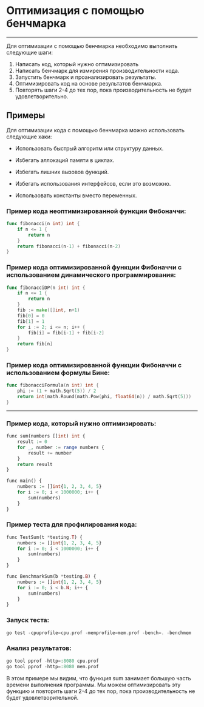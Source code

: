 
# Оптимизация с помощью бенчмарка
---
Для оптимизации с помощью бенчмарка необходимо выполнить следующие шаги:
1. Написать код, который нужно оптимизировать
2. Написать бенчмарк для измирения производительности кода.
3. Запустить бенчмарк и проанализировать результаты.
4. Оптимизировать код на основе результатов бенчмарка.
5. Повторять шаги 2-4 до тех пор, пока производительность не будет удовлетворительно.

## Примеры

Для оптимизации кода с помощью бенчмарка можно использовать следующие хаки:

- Использовать быстрый алгоритм или структуру данных.
    
- Избегать аллокаций памяти в циклах.
    
- Избегать лишних вызовов функций.
    
- Избегать использования интерфейсов, если это возможно.
    
- Использовать константы вместо переменных.
### Пример кода неоптимизированной функции Фибоначчи:

```go
func fibonacci(n int) int {
    if n <= 1 {
        return n
    }
    return fibonacci(n-1) + fibonacci(n-2)
}
```

### Пример кода оптимизированной функции Фибоначчи с использованием динамического программирования:

```go
func fibonacciDP(n int) int {
    if n <= 1 {
        return n
    }
    fib := make([]int, n+1)
    fib[0] = 0
    fib[1] = 1
    for i := 2; i <= n; i++ {
        fib[i] = fib[i-1] + fib[i-2]
    }
    return fib[n]
}
```

### Пример кода оптимизированной функции Фибоначчи с использованием формулы Бине:

```go
func fibonacciFormula(n int) int {
    phi := (1 + math.Sqrt(5)) / 2
    return int(math.Round(math.Pow(phi, float64(n)) / math.Sqrt(5)))
}
```
---
### Пример кода, который нужно оптимизировать:

```php
func sum(numbers []int) int {
    result := 0
    for _, number := range numbers {
        result += number
    }
    return result
}

func main() {
    numbers := []int{1, 2, 3, 4, 5}
    for i := 0; i < 1000000; i++ {
        sum(numbers)
    }
}
```

### Пример теста для профилирования кода:

```php
func TestSum(t *testing.T) {
    numbers := []int{1, 2, 3, 4, 5}
    for i := 0; i < 1000000; i++ {
        sum(numbers)
    }
}

func BenchmarkSum(b *testing.B) {
    numbers := []int{1, 2, 3, 4, 5}
    for i := 0; i < b.N; i++ {
        sum(numbers)
    }
}
```

### Запуск теста:

```php
go test -cpuprofile=cpu.prof -memprofile=mem.prof -bench=. -benchmem
```

### Анализ результатов:

```php
go tool pprof -http=:8080 cpu.prof
go tool pprof -http=:8080 mem.prof
```

В этом примере мы видим, что функция sum занимает большую часть времени выполнения программы. Мы можем оптимизировать эту функцию и повторить шаги 2-4 до тех пор, пока производительность не будет удовлетворительной.